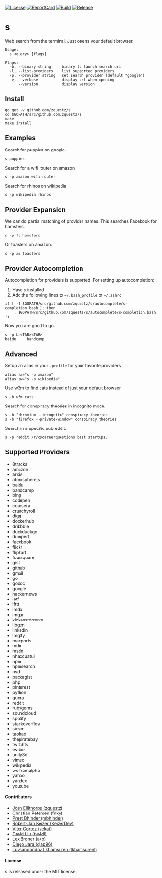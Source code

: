 [![License][License-Image]][License-Url] [![ReportCard][ReportCard-Image]][ReportCard-Url] [![Build][Build-Status-Image]][Build-Status-Url] [![Release][Release-Image]][Release-Url]
# s
Web search from the terminal. Just opens your default browser.

```
Usage:
  s <query> [flags]

Flags:
  -b, --binary string     binary to launch search uri
  -l, --list-providers    list supported providers
  -p, --provider string   set search provider (default "google")
  -v, --verbose           display url when opening
      --version           display version
```

## Install

```
go get -v github.com/zquestz/s
cd $GOPATH/src/github.com/zquestz/s
make
make install
```

## Examples

Search for puppies on google.
```
s puppies
```

Search for a wifi router on amazon
```
s -p amazon wifi router
```

Search for rhinos on wikipedia
```
s -p wikipedia rhinos
```

## Provider Expansion

We can do partial matching of provider names. This searches Facebook for hamsters.
```
s -p fa hamsters
```

Or toasters on amazon.
```
s -p am toasters
```

## Provider Autocompletion

Autocompletion for providers is supported. For setting up autocompletion:

1. Have `s` installed
2. Add the following lines to `~/.bash_profile` or `~/.zshrc`
```
if [ -f $GOPATH/src/github.com/zquestz/s/autocomplete/s-completion.bash ]; then
    . $GOPATH/src/github.com/zquestz/s/autocomplete/s-completion.bash
fi
```

Now you are good to go.
```
s -p ba<TAB><TAB>
baidu     bandcamp
```

## Advanced

Setup an alias in your `.profile` for your favorite providers.
```
alias sa="s -p amazon"
alias sw="s -p wikipedia"
```

Use w3m to find cats instead of just your default browser.
```
s -b w3m cats
```

Search for conspiracy theories in incognito mode.
```
s -b "chromium --incognito" conspiracy theories
s -b "firefox --private-window" conspiracy theories
```

Search in a specific subreddit.
```
s -p reddit /r/cscareerquestions best startups.
```

## Supported Providers

* 8tracks
* amazon
* arxiv
* atmospherejs
* baidu
* bandcamp
* bing
* codepen
* coursera
* crunchyroll
* digg
* dockerhub
* dribbble
* duckduckgo
* dumpert
* facebook
* flickr
* flipkart
* foursquare
* gist
* github
* gmail
* go
* godoc
* google
* hackernews
* ietf
* ifttt
* imdb
* imgur
* kickasstorrents
* libgen
* linkedin
* lmgtfy
* macports
* mdn
* msdn
* nhaccuatui
* npm
* npmsearch
* nvd
* packagist
* php
* pinterest
* python
* quora
* reddit
* rubygems
* soundcloud
* spotify
* stackoverflow
* steam
* taobao
* thepiratebay
* twitchtv
* twitter
* unity3d
* vimeo
* wikipedia
* wolframalpha
* yahoo
* yandex
* youtube

#### Contributors

* [Josh Ellithorpe (zquestz)](https://github.com/zquestz/)
* [Christian Petersen (fnky)](https://github.com/fnky/)
* [Preet Bhinder (mbhinder)](https://github.com/mbhinder/)
* [Robert-Jan Keizer (KeizerDev)](https://github.com/KeizerDev/)
* [Vitor Cortez (vekat)](https://github.com/vekat/)
* [David Liu (tw4dl)](https://github.com/tw4dl/)
* [Lex Broner (akb)](http://github.com/akb/)
* [Diego Jara (djap96)](https://github.com/djap96/)
* [Luvsandondov Lkhamsuren (lkhamsurenl)](https://github.com/lkhamsurenl/)

#### License

s is released under the MIT license.

[License-Url]: http://opensource.org/licenses/MIT
[License-Image]: https://img.shields.io/npm/l/express.svg
[ReportCard-Url]: http://goreportcard.com/report/zquestz/s
[ReportCard-Image]: http://goreportcard.com/badge/zquestz/s
[Build-Status-Url]: http://travis-ci.org/zquestz/s
[Build-Status-Image]: https://travis-ci.org/zquestz/s.svg?branch=master
[Release-Url]: https://github.com/zquestz/s/releases/tag/v0.2.1
[Release-image]: http://img.shields.io/badge/release-v0.2.1-1eb0fc.svg
